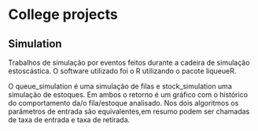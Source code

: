 # College projects

## Simulation
Trabalhos de simulação por eventos feitos durante a cadeira de simulação estoscástica. O software utilizado foi o R utilizando o pacote liqueueR. 

O queue_simulation é uma simulação de filas e stock_simulation uma simulação de estoques. Em ambos o retorno é um gráfico com o histórico do comportamento da/o fila/estoque analisado. Nos dois algoritmos os parâmetros de entrada são equivalentes,em resumo podem ser chamadas de taxa de entrada e taxa de retirada.
